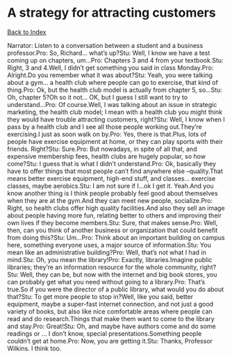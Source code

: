# A strategy for attracting customers
[Back to Index](https://github.com/windows10010/tpoExtractor/blob/master/README.md)

Narrator: Listen to a conversation between a student and a business professor.Pro: So, Richard... what’s up?Stu: Well, I know we have a test coming up on chapters, um…Pro: Chapters 3 and 4 from your textbook.Stu: Right, 3 and 4.Well, I didn’t get something you said in class Monday.Pro: Alright.Do you remember what it was about?Stu: Yeah, you were talking about a gym... a health club where people can go to exercise, that kind of thing.Pro: Ok, but the health club model is actually from chapter 5, so…Stu: Oh, chapter 5?Oh so it not... OK, but I guess I still want to try to understand…Pro: Of course.Well, I was talking about an issue in strategic marketing, the health club model; I mean with a health club you might think they would have trouble attracting customers, right?Stu: Well, I know when I pass by a health club and I see all those people working out.They’re exercising.I just as soon walk on by.Pro: Yes, there is that.Plus, lots of people have exercise equipment at home, or they can play sports with their friends. Right?Stu: Sure.Pro: But nowadays, in spite of all that, and expensive membership fees, health clubs are hugely popular, so how come?Stu: I guess that is what I didn’t understand.Pro: Ok, basically they have to offer things that most people can’t find anywhere else –quality.That means better exercise equipment, high-end stuff, and classes... exercise classes, maybe aerobics.Stu: I am not sure if I…ok I get it. Yeah.And you know another thing is I think people probably feel good about themselves when they are at the gym.And they can meet new people, socialize.Pro: Right, so health clubs offer high quality facilities.And also they sell an image about people having more fun, relating better to others and improving their own lives if they become members.Stu: Sure, that makes sense.Pro: Well, then, can you think of another business or organization that could benefit from doing this?Stu: Um…Pro: Think about an important building on campus here, something everyone uses, a major source of information.Stu: You mean like an administrative building?Pro: Well, that’s not what I had in mind.Stu: Oh, you mean the library!Pro: Exactly, libraries.Imagine public libraries; they’re an information resource for the whole community, right?Stu: Well, they can be, but now with the internet and big book stores, you can probably get what you need without going to a library.Pro: That’s true.So if you were the director of a public library, what would you do about that?Stu: To get more people to stop in?Well, like you said, better equipment, maybe a super-fast internet connection, and not just a good variety of books, but also like nice comfortable areas where people can read and do research.Things that make them want to come to the library and stay.Pro: Great!Stu: Oh, and maybe have authors come and do some readings or ... I don’t know, special presentations.Something people couldn’t get at home.Pro: Now, you are getting it.Stu: Thanks, Professor Wilkins. I think too. 